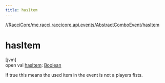 ```yaml
---
title: hasItem
---
```

//[RacciCore](../../../index.html)/[me.racci.raccicore.api.events](../index.html)/[AbstractComboEvent](index.html)/[hasItem](has-item.html)



# hasItem



[jvm]\
open val [hasItem](has-item.html): [Boolean](https://kotlinlang.org/api/latest/jvm/stdlib/kotlin/-boolean/index.html)



If true this means the used item in the event is not a players fists.





